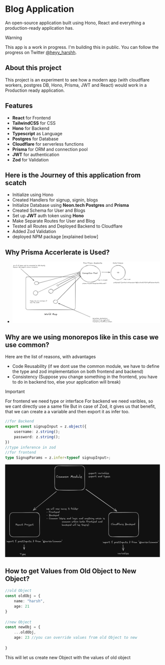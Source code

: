 # Blog Application

An open-source application built using Hono, React and everything a production-ready application has.

> [!WARNING]
> This app is a work in progress. I'm building this in public. You can follow the progress on Twitter [@heyy_harshh](https://twitter.com/heyy_harshh).

## About this project

This project is an experiment to see how a modern app (with cloudflare workers, postgres DB, Hono, Prisma, JWT and React) would work in a Production ready application.

## Features

- **React** for Frontend
- **TailwindCSS** for CSS
- **Hono** for Backend
- **Typescript** as Language
- **Postgres** for Database
- **Cloudflare** for serverless functions
- **Prisma** for ORM and connection pool
- **JWT** for authentication
- **Zod** for Validation

## Here is the Journey of this application from scatch

- Initialize using Hono
- Created Handlers for signup, signin, blogs
- Initialize Database using **Neon.tech Postgres** and **Prisma**
- Created Schema for User and Blogs
- Set up **JWT** auth token using **Hono**
- Make Separate Routes for User and Blog
- Tested all Routes and Deployed Backend to Cloudflare
- Added Zod Validation
- deployed NPM package [explained below]

## Why Prisma Accerlerate is Used?

- ![Db](image.png)

## Why are we using monorepos like in this case we use common?

Here are the list of reasons, with advantages

- Code Reusability (if we dont use the common module, we have to define the type and zod implementation on both frontend and backend)
- Consistency (Suppose you change something in the frontend, you have to do in backend too, else your application will break)

> [!IMPORTANT]
> For frontend we need type or interface
> For backend we need varibles, so we cant directly use a same file
> But in case of Zod, it gives us that benefit, that we can create a a variable and then export it as infer too.

```typescript
//for Backend
export const signupInput = z.object({
    username: z.string();
    password: z.string();
})
//type inference in zod
//for frontend
type SignupParams = z.infer<typeof signupInput>;
```
![Zod](zod.png)

## How to get Values from Old Object to New Object?
``` typescript
//old Object
const oldObj = {
    name: "harsh",
    age: 21
}

//new Object
const newObj = {
    ...oldObj, 
    age: 23 //you can override values from old Object to new

}
```
This will let us create new Object with the values of old object